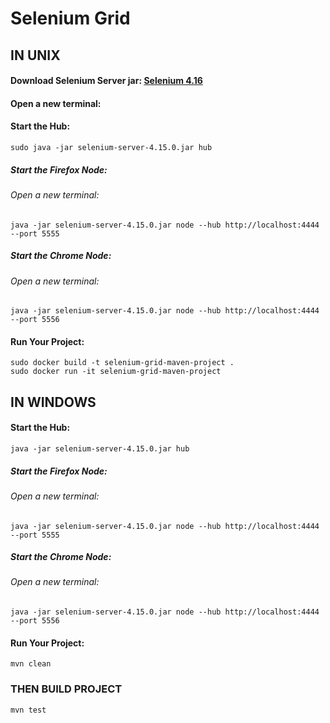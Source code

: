 # Selenium Grid
## IN UNIX
#### Download Selenium Server jar: [Selenium 4.16](https://github.com/SeleniumHQ/selenium/releases/download/selenium-4.16.0/selenium-server-4.16.0.jar)

#### Open a new terminal:
#### Start the Hub: 

```
sudo java -jar selenium-server-4.15.0.jar hub

```


##### Start the Firefox Node: 
###### Open a new terminal:
```
java -jar selenium-server-4.15.0.jar node --hub http://localhost:4444 --port 5555
```

##### Start the Chrome Node: 
###### Open a new terminal:
```
java -jar selenium-server-4.15.0.jar node --hub http://localhost:4444 --port 5556
```

#### Run Your Project:
```
sudo docker build -t selenium-grid-maven-project .
sudo docker run -it selenium-grid-maven-project
```
## IN WINDOWS
#### Start the Hub: 

```
java -jar selenium-server-4.15.0.jar hub

```
##### Start the Firefox Node: 
###### Open a new terminal:
```
java -jar selenium-server-4.15.0.jar node --hub http://localhost:4444 --port 5555
```

##### Start the Chrome Node: 
###### Open a new terminal:
```
java -jar selenium-server-4.15.0.jar node --hub http://localhost:4444 --port 5556
```
#### Run Your Project:
```
mvn clean
```
### THEN BUILD PROJECT
```
mvn test
```
